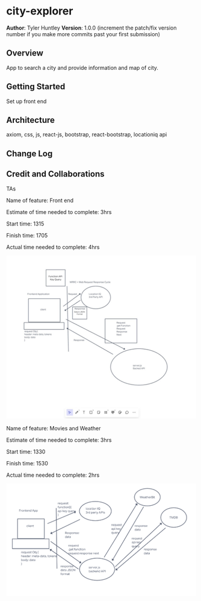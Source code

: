# city-explorer

**Author**: Tyler Huntley
**Version**: 1.0.0 (increment the patch/fix version number if you make more commits past your first submission)

## Overview  

App to search a city and provide information and map of city.  

## Getting Started

Set up front end
<!-- What are the steps that a user must take in order to build this app on their own machine and get it running? -->

## Architecture

axiom, css, js, react-js, bootstrap, react-bootstrap, locationiq api
<!-- Provide a detailed description of the application design. What technologies (languages, libraries, etc) you're using, and any other relevant design information. -->

## Change Log
<!-- Use this area to document the iterative changes made to your application as each feature is successfully implemented. Use time stamps. Here's an example:

01-01-2001 4:59pm - Application now has a fully-functional express server, with a GET route for the location resource. -->

## Credit and Collaborations

TAs
<!-- Give credit (and a link) to other people or resources that helped you build this application. -->

Name of feature: Front end

Estimate of time needed to complete: 3hrs

Start time: 1315

Finish time: 1705

Actual time needed to complete: 4hrs

![Whiteboard](img/WRRC-Whiteboard-Screenshot.jpg)

Name of feature: Movies and Weather

Estimate of time needed to complete: 3hrs

Start time: 1330

Finish time: 1530

Actual time needed to complete: 2hrs  

![Whiteboard](img/WhiteboardLab08.png)
